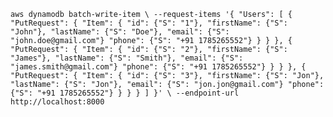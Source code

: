 `aws dynamodb batch-write-item \
    --request-items '{
        "Users": [
            {
                "PutRequest": {
                    "Item": {
                        "id": {"S": "1"},
                        "firstName": {"S": "John"},
                        "lastName": {"S": "Doe"},
                        "email": {"S": "john.doe@gmail.com"}
                        "phone": {"S": "+91 1785265552"}
                    }
                }
            },
            {
                "PutRequest": {
                    "Item": {
                        "id": {"S": "2"},
                        "firstName": {"S": "James"},
                        "lastName": {"S": "Smith"},
                        "email": {"S": "james.smith@gmail.com"}
                        "phone": {"S": "+91 1785265552"}
                    }
                }
            },
            {
                "PutRequest": {
                    "Item": {
                        "id": {"S": "3"},
                        "firstName": {"S": "Jon"},
                        "lastName": {"S": "Jon"},
                        "email": {"S": "jon.jon@gmail.com"}
                        "phone": {"S": "+91 1785265552"}
                    }
                }
            }
        ]
    }' \
    --endpoint-url http://localhost:8000`